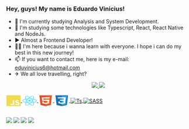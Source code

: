 ### Hey, guys! My name is Eduardo Vinicius!

- 🔭 I'm currently studying Analysis and System Development.
- 🌱 I'm studying some technologies like Typescript, React, React Native and NodeJs.
- ▶  Almost a Frontend Developer!
- 👨‍💻 I'm here because i wanna  learn with everyone. I hope i can do my best in this new journey!
- 📫 If you want to contact me, here is my e-mail: eduvinicius6@hotmail.com
- ✈ We all love travelling, right?
 

<div align="center">
  <a href="https://github.com/eduvinicius">
  <img width="48%" src="https://github-readme-stats.vercel.app/api?username=eduvinicius&show_icons=true&theme=merko&include_all_commits=false&count_private=true"/>
  <img height="180em" src="https://github-readme-stats.vercel.app/api/top-langs/?username=LuanSOliveira&layout=compact&langs_count=6&theme=tokyonight"/>
</div>

<div style="display: inline_block"><br>
  <img align="center" alt="Rafa-Js" height="30" width="40" src="https://raw.githubusercontent.com/devicons/devicon/master/icons/javascript/javascript-plain.svg">
  <img align="center" alt="Rafa-React" height="30" width="40" src="https://raw.githubusercontent.com/devicons/devicon/master/icons/react/react-original.svg">
  <img align="center" alt="Rafa-HTML" height="30" width="40" src="https://raw.githubusercontent.com/devicons/devicon/master/icons/html5/html5-original.svg">
  <img align="center" alt="Rafa-CSS" height="30" width="40" src="https://raw.githubusercontent.com/devicons/devicon/master/icons/css3/css3-original.svg">
  <img align="center" alt="Ts" height="30" width="40" src="https://cdn.jsdelivr.net/gh/devicons/devicon/icons/typescript/typescript-original.svg">
  <img align="center" alt="SASS" height="30" width="40" src="https://cdn.jsdelivr.net/gh/devicons/devicon/icons/sass/sass-original.svg">
</div>

##

<div> 
  <a href="https://www.instagram.com/prof.eduvinicius/" target="_blank"><img src="https://img.shields.io/badge/Instagram-E4405F?style=for-the-badge&logo=instagram&logoColor=white" target="_blank"></a>
  <a href="https://www.facebook.com/edyschrader/" target="_blank"><img src="https://img.shields.io/badge/Facebook-1877F2?style=for-the-badge&logo=facebook&logoColor=white" target="_blank"></a> 
  <a href="https://www.linkedin.com/in/eduardo-vinicius-barbosa-83067921b/" target="_blank"><img src="https://img.shields.io/badge/LinkedIn-0077B5?style=for-the-badge&logo=linkedin&logoColor=white" target="_blank"></a>
  <a href="https://www.twitch.tv/tiioeddy" target="_blank"><img src="https://img.shields.io/badge/Twitch-9146FF?style=for-the-badge&logo=twitch&logoColor=white"_blank"></a>
</div>

